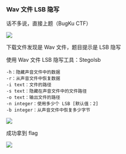 ### Wav 文件 LSB 隐写

话不多说，直接上题（BugKu CTF）

![](https://pic1.imgdb.cn/item/677f8cdad0e0a243d4f287e7.jpg)

下载文件发现是 Wav 文件，题目提示是 LSB 隐写

使用 Wav 文件 LSB 隐写工具：Stegolsb

```shell
-h：隐藏声音文件中的数据
-r：从声音文件中恢复数据
-i text：文件的路径
-s text：隐藏在声音文件中的文件路径
-o text：输出文件的路径
-n integer：使用多少个 LSB [默认值：2]
-b integer：从声音文件中恢复多少字节
```

![](https://pic1.imgdb.cn/item/677f8d5ad0e0a243d4f287fa.jpg)

成功拿到 flag

![](https://pic1.imgdb.cn/item/677f8dd0d0e0a243d4f28810.jpg)